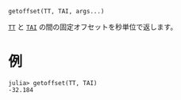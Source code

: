 ```
getoffset(TT, TAI, args...)
```

[`TT`](@ref) と [`TAI`](@ref) の間の固定オフセットを秒単位で返します。

# 例

```jldoctest; setup = :(using AstroTime)
julia> getoffset(TT, TAI)
-32.184
```
